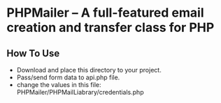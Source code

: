 
# PHPMailer – A full-featured email creation and transfer class for PHP

## How To Use
- Download and place this directory to your project.
- Pass/send form data to api.php file.
- change the values in this file: PHPMailer/PHPMailLiabrary/credentials.php
